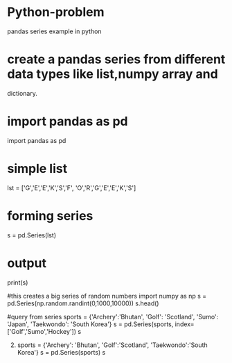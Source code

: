 # Python-problem
pandas series example in python


# create a pandas series from different data types like list,numpy array and
 dictionary.
# import pandas as pd
import pandas as pd
  
# simple list
lst = ['G','E','E','K','S','F',
       'O','R','G','E','E','K','S']
  
# forming series
s = pd.Series(lst)
  
# output
print(s)

#this creates a big series of random numbers
import numpy as np
s = pd.Series(np.random.randint(0,1000,10000))
s.head()

#query from series
sports = {'Archery':'Bhutan',
          'Golf': 'Scotland',
          'Sumo': 'Japan',
          'Taekwondo': 'South Korea'}
s = pd.Series(sports, index=['Golf','Sumo','Hockey'])
s    

2) sports = {'Archery': 'Bhutan',
          'Golf':'Scotland',
          'Taekwondo':'South Korea'}
s = pd.Series(sports)
s 



 
